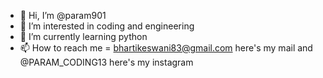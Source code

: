 - 👋 Hi, I’m @param901
- 👀 I’m interested in coding and engineering
- 🌱 I’m currently learning python
- 📫 How to reach me =  bhartikeswani83@gmail.com here's my mail and @PARAM_CODING13 here's my instagram 
